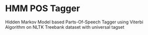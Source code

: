 # HMM POS Tagger
Hidden Markov Model based Parts-Of-Speech Tagger using Viterbi Algorithm on NLTK Treebank dataset with universal tagset
